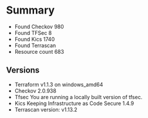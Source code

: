 # Summary

- Found Checkov 980
- Found TFSec 8
- Found Kics 1740
- Found Terrascan
- Resource count 683

## Versions

- Terraform v1.1.3 on windows_amd64
- Checkov 2.0.938
- Tfsec You are running a locally built version of tfsec.
- Kics Keeping Infrastructure as Code Secure 1.4.9
- Terrascan version: v1.13.2
